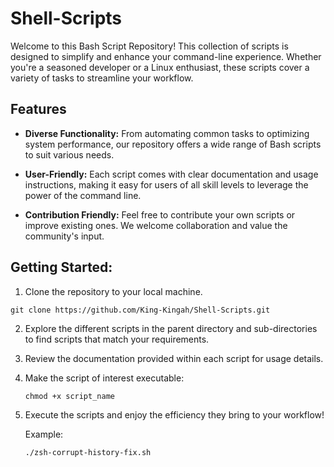 # Shell-Scripts

Welcome to this Bash Script Repository! This collection of scripts is designed to simplify and enhance your command-line experience. Whether you're a seasoned developer or a Linux enthusiast, these scripts cover a variety of tasks to streamline your workflow.

## Features

- **Diverse Functionality:** From automating common tasks to optimizing system performance, our repository offers a wide range of Bash scripts to suit various needs.

- **User-Friendly:** Each script comes with clear documentation and usage instructions, making it easy for users of all skill levels to leverage the power of the command line.

- **Contribution Friendly:** Feel free to contribute your own scripts or improve existing ones. We welcome collaboration and value the community's input.



## Getting Started:

1. Clone the repository to your local machine.

```
git clone https://github.com/King-Kingah/Shell-Scripts.git
```

2. Explore the different scripts in the parent directory and sub-directories to find scripts that match your requirements.

3. Review the documentation provided within each script for usage details.

4. Make the script of interest executable:
   
   `chmod +x script_name`

5. Execute the scripts and enjoy the efficiency they bring to your workflow!
   
   Example:
   
   `./zsh-corrupt-history-fix.sh`
   
   